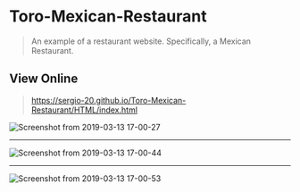 # Toro-Mexican-Restaurant
> An example of a restaurant website. Specifically, a Mexican Restaurant.

## View Online
> https://sergio-20.github.io/Toro-Mexican-Restaurant/HTML/index.html

![Screenshot from 2019-03-13 17-00-27](https://user-images.githubusercontent.com/29030325/54322226-9aca7c00-45b1-11e9-8e43-89bf6a3bf1e9.png)
___
![Screenshot from 2019-03-13 17-00-44](https://user-images.githubusercontent.com/29030325/54322229-9bfba900-45b1-11e9-8c7d-f4424e990809.png)
___
![Screenshot from 2019-03-13 17-00-53](https://user-images.githubusercontent.com/29030325/54322230-9c943f80-45b1-11e9-9ae3-8e3d855a8a02.png)

